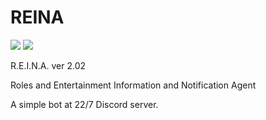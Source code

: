 # REINA
![](https://img.shields.io/badge/version-2.02-informational)
![](https://img.shields.io/github/license/Skk-nsmt/REINA)

R.E.I.N.A. ver 2.02

Roles and Entertainment Information and Notification Agent

A simple bot at 22/7 Discord server. 
